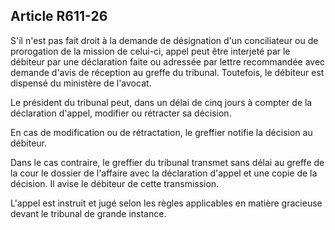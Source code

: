 Article R611-26
----
S'il n'est pas fait droit à la demande de désignation d'un conciliateur ou de
prorogation de la mission de celui-ci, appel peut être interjeté par le débiteur
par une déclaration faite ou adressée par lettre recommandée avec demande d'avis
de réception au greffe du tribunal. Toutefois, le débiteur est dispensé du
ministère de l'avocat.

Le président du tribunal peut, dans un délai de cinq jours à compter de la
déclaration d'appel, modifier ou rétracter sa décision.

En cas de modification ou de rétractation, le greffier notifie la décision au
débiteur.

Dans le cas contraire, le greffier du tribunal transmet sans délai au greffe de
la cour le dossier de l'affaire avec la déclaration d'appel et une copie de la
décision. Il avise le débiteur de cette transmission.

L'appel est instruit et jugé selon les règles applicables en matière gracieuse
devant le tribunal de grande instance.
